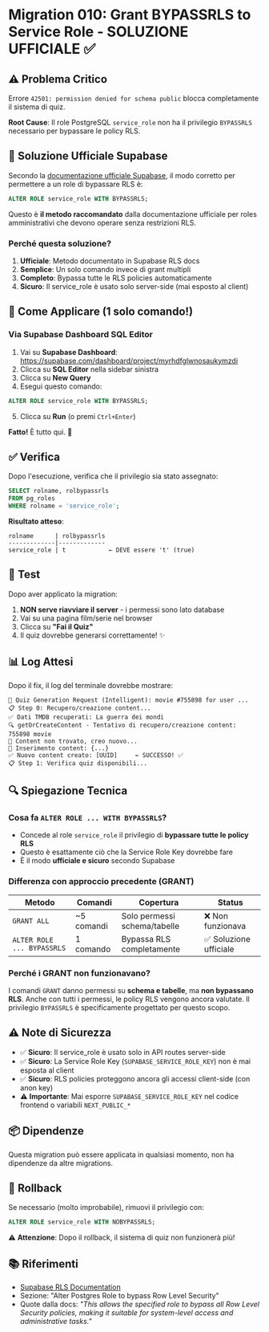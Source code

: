 # Migration 010: Grant BYPASSRLS to Service Role - SOLUZIONE UFFICIALE ✅

## ⚠️ Problema Critico

Errore `42501: permission denied for schema public` blocca completamente il sistema di quiz.

**Root Cause**: Il role PostgreSQL `service_role` non ha il privilegio `BYPASSRLS` necessario per bypassare le policy RLS.

## 🎯 Soluzione Ufficiale Supabase

Secondo la [documentazione ufficiale Supabase](https://supabase.com/docs/guides/database/postgres/row-level-security), il modo corretto per permettere a un role di bypassare RLS è:

```sql
ALTER ROLE service_role WITH BYPASSRLS;
```

Questo è **il metodo raccomandato** dalla documentazione ufficiale per roles amministrativi che devono operare senza restrizioni RLS.

### Perché questa soluzione?

1. **Ufficiale**: Metodo documentato in Supabase RLS docs
2. **Semplice**: Un solo comando invece di grant multipli
3. **Completo**: Bypassa tutte le RLS policies automaticamente
4. **Sicuro**: Il service_role è usato solo server-side (mai esposto al client)

## 🚀 Come Applicare (1 solo comando!)

### Via Supabase Dashboard SQL Editor

1. Vai su **Supabase Dashboard**: https://supabase.com/dashboard/project/myrhdfglwnosaukymzdi
2. Clicca su **SQL Editor** nella sidebar sinistra
3. Clicca su **New Query**
4. Esegui questo comando:

```sql
ALTER ROLE service_role WITH BYPASSRLS;
```

5. Clicca su **Run** (o premi `Ctrl+Enter`)

**Fatto!** È tutto qui. 🎉

## ✅ Verifica

Dopo l'esecuzione, verifica che il privilegio sia stato assegnato:

```sql
SELECT rolname, rolbypassrls
FROM pg_roles
WHERE rolname = 'service_role';
```

**Risultato atteso**:

```
rolname      | rolbypassrls
-------------|-------------
service_role | t            ← DEVE essere 't' (true)
```

## 🧪 Test

Dopo aver applicato la migration:

1. **NON serve riavviare il server** - i permessi sono lato database
2. Vai su una pagina film/serie nel browser
3. Clicca su **"Fai il Quiz"**
4. Il quiz dovrebbe generarsi correttamente! ✨

## 📊 Log Attesi

Dopo il fix, il log del terminale dovrebbe mostrare:

```
🎯 Quiz Generation Request (Intelligent): movie #755898 for user ...
📋 Step 0: Recupero/creazione content...
✅ Dati TMDB recuperati: La guerra dei mondi
🔍 getOrCreateContent - Tentativo di recupero/creazione content: 755898 movie
📝 Content non trovato, creo nuovo...
💾 Inserimento content: {...}
✅ Nuovo content creato: [UUID]     ← SUCCESSO! ✅
📋 Step 1: Verifica quiz disponibili...
```

## 🔍 Spiegazione Tecnica

### Cosa fa `ALTER ROLE ... WITH BYPASSRLS`?

- Concede al role `service_role` il privilegio di **bypassare tutte le policy RLS**
- Questo è esattamente ciò che la Service Role Key dovrebbe fare
- È il modo **ufficiale e sicuro** secondo Supabase

### Differenza con approccio precedente (GRANT)

| Metodo                     | Comandi    | Copertura                    | Status                 |
| -------------------------- | ---------- | ---------------------------- | ---------------------- |
| `GRANT ALL`                | ~5 comandi | Solo permessi schema/tabelle | ❌ Non funzionava      |
| `ALTER ROLE ... BYPASSRLS` | 1 comando  | Bypassa RLS completamente    | ✅ Soluzione ufficiale |

### Perché i GRANT non funzionavano?

I comandi `GRANT` danno permessi su **schema e tabelle**, ma **non bypassano RLS**. Anche con tutti i permessi, le policy RLS vengono ancora valutate. Il privilegio `BYPASSRLS` è specificamente progettato per questo scopo.

## ⚠️ Note di Sicurezza

- ✅ **Sicuro**: Il service_role è usato solo in API routes server-side
- ✅ **Sicuro**: La Service Role Key (`SUPABASE_SERVICE_ROLE_KEY`) non è mai esposta al client
- ✅ **Sicuro**: RLS policies proteggono ancora gli accessi client-side (con anon key)
- ⚠️ **Importante**: Mai esporre `SUPABASE_SERVICE_ROLE_KEY` nel codice frontend o variabili `NEXT_PUBLIC_*`

## 📦 Dipendenze

Questa migration può essere applicata in qualsiasi momento, non ha dipendenze da altre migrations.

## 🔄 Rollback

Se necessario (molto improbabile), rimuovi il privilegio con:

```sql
ALTER ROLE service_role WITH NOBYPASSRLS;
```

⚠️ **Attenzione**: Dopo il rollback, il sistema di quiz non funzionerà più!

## 📚 Riferimenti

- [Supabase RLS Documentation](https://supabase.com/docs/guides/database/postgres/row-level-security)
- Sezione: "Alter Postgres Role to bypass Row Level Security"
- Quote dalla docs: _"This allows the specified role to bypass all Row Level Security policies, making it suitable for system-level access and administrative tasks."_
